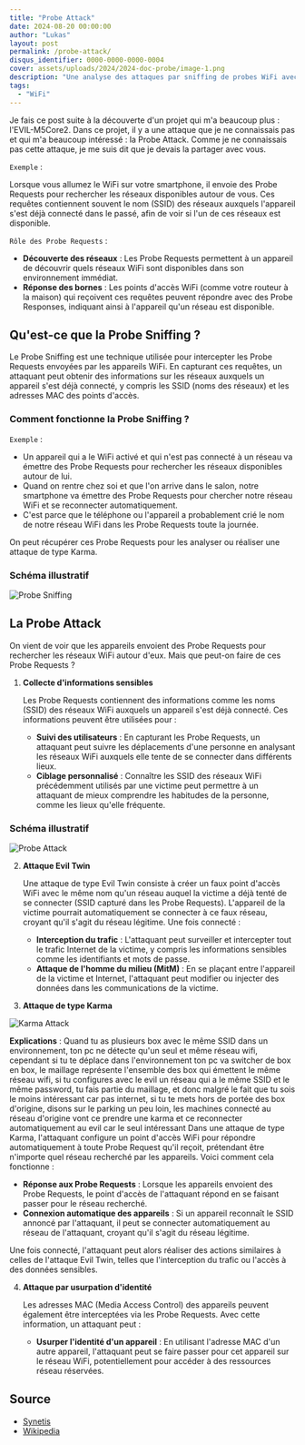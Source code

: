 ```yaml
---
title: "Probe Attack"
date: 2024-08-20 00:00:00
author: "Lukas"
layout: post
permalink: /probe-attack/
disqus_identifier: 0000-0000-0000-0004
cover: assets/uploads/2024/2024-doc-probe/image-1.png
description: "Une analyse des attaques par sniffing de probes WiFi avec ESP32."
tags:
  - "WiFi"
---
```




Je fais ce post suite à la découverte d'un projet qui m'a beaucoup plus : l'EVIL-M5Core2. Dans ce projet, il y a une attaque que je ne connaissais pas et qui m'a beaucoup intéressé : la Probe Attack. Comme je ne connaissais pas cette attaque, je me suis dit que je devais la partager avec vous.

<!--more-->


`Exemple` :

Lorsque vous allumez le WiFi sur votre smartphone, il envoie des Probe Requests pour rechercher les réseaux disponibles autour de vous. Ces requêtes contiennent souvent le nom (SSID) des réseaux auxquels l'appareil s'est déjà connecté dans le passé, afin de voir si l'un de ces réseaux est disponible.

`Rôle des Probe Requests` :

- **Découverte des réseaux** : Les Probe Requests permettent à un appareil de découvrir quels réseaux WiFi sont disponibles dans son environnement immédiat.
- **Réponse des bornes** : Les points d'accès WiFi (comme votre routeur à la maison) qui reçoivent ces requêtes peuvent répondre avec des Probe Responses, indiquant ainsi à l'appareil qu'un réseau est disponible.

## Qu'est-ce que la Probe Sniffing ?

Le Probe Sniffing est une technique utilisée pour intercepter les Probe Requests envoyées par les appareils WiFi. En capturant ces requêtes, un attaquant peut obtenir des informations sur les réseaux auxquels un appareil s'est déjà connecté, y compris les SSID (noms des réseaux) et les adresses MAC des points d'accès.

### Comment fonctionne la Probe Sniffing ?

`Exemple` :
- Un appareil qui a le WiFi activé et qui n'est pas connecté à un réseau va émettre des Probe Requests pour rechercher les réseaux disponibles autour de lui.
- Quand on rentre chez soi et que l'on arrive dans le salon, notre smartphone va émettre des Probe Requests pour chercher notre réseau WiFi et se reconnecter automatiquement.
- C'est parce que le téléphone ou l'appareil a probablement crié le nom de notre réseau WiFi dans les Probe Requests toute la journée.

On peut récupérer ces Probe Requests pour les analyser ou réaliser une attaque de type Karma.

### Schéma illustratif

![Probe Sniffing](https://www.synetis.com/wp-content/uploads/2020/02/ProbeRequest.png)

## La Probe Attack

On vient de voir que les appareils envoient des Probe Requests pour rechercher les réseaux WiFi autour d'eux. Mais que peut-on faire de ces Probe Requests ?

1. **Collecte d'informations sensibles**

   Les Probe Requests contiennent des informations comme les noms (SSID) des réseaux WiFi auxquels un appareil s'est déjà connecté. Ces informations peuvent être utilisées pour :

   - **Suivi des utilisateurs** : En capturant les Probe Requests, un attaquant peut suivre les déplacements d'une personne en analysant les réseaux WiFi auxquels elle tente de se connecter dans différents lieux.
   - **Ciblage personnalisé** : Connaître les SSID des réseaux WiFi précédemment utilisés par une victime peut permettre à un attaquant de mieux comprendre les habitudes de la personne, comme les lieux qu'elle fréquente.

### Schéma illustratif
  
![Probe Attack](https://www.synetis.com/wp-content/uploads/2020/02/RogueAP.png)
  
2. **Attaque Evil Twin**

   Une attaque de type Evil Twin consiste à créer un faux point d'accès WiFi avec le même nom qu'un réseau auquel la victime a déjà tenté de se connecter (SSID capturé dans les Probe Requests). L'appareil de la victime pourrait automatiquement se connecter à ce faux réseau, croyant qu'il s'agit du réseau légitime. Une fois connecté :

   - **Interception du trafic** : L'attaquant peut surveiller et intercepter tout le trafic Internet de la victime, y compris les informations sensibles comme les identifiants et mots de passe.
   - **Attaque de l'homme du milieu (MitM)** : En se plaçant entre l'appareil de la victime et Internet, l'attaquant peut modifier ou injecter des données dans les communications de la victime.

3. **Attaque de type Karma**

![Karma Attack](https://cdn.discordapp.com/attachments/1249677154816495647/1275737535334584382/image0.gif?ex=66e9ea6a&is=66e898ea&hm=4c775fd7261ac8ad1caf1edd5b01a6aeed8f57c5f48a6482a4d3804bb770f0e6&)

   **Explications** : Quand tu as plusieurs box avec le même SSID dans un environnement, ton pc ne détecte qu'un seul et même réseau wifi, cependant si tu te déplace dans l'environnement ton pc va switcher de box en box, le maillage représente l'ensemble des box qui émettent le même réseau wifi,  si tu configures avec le evil un réseau qui a le même SSID et le même password, tu fais partie du maillage, et donc malgré le fait que tu sois le moins intéressant car pas internet, si tu te mets hors de portée des box d'origine, disons sur le parking un peu loin, les machines connecté au réseau d'origine vont ce prendre une karma et ce reconnecter automatiquement au evil car le seul intéressant
   Dans une attaque de type Karma, l'attaquant configure un point d'accès WiFi pour répondre automatiquement à toute Probe Request qu'il reçoit, prétendant être n'importe quel réseau recherché par les appareils. Voici comment cela fonctionne :

   - **Réponse aux Probe Requests** : Lorsque les appareils envoient des Probe Requests, le point d'accès de l'attaquant répond en se faisant passer pour le réseau recherché.
   - **Connexion automatique des appareils** : Si un appareil reconnaît le SSID annoncé par l'attaquant, il peut se connecter automatiquement au réseau de l'attaquant, croyant qu'il s'agit du réseau légitime.

   Une fois connecté, l'attaquant peut alors réaliser des actions similaires à celles de l'attaque Evil Twin, telles que l'interception du trafic ou l'accès à des données sensibles.

4. **Attaque par usurpation d'identité**

   Les adresses MAC (Media Access Control) des appareils peuvent également être interceptées via les Probe Requests. Avec cette information, un attaquant peut :

   - **Usurper l'identité d'un appareil** : En utilisant l'adresse MAC d'un autre appareil, l'attaquant peut se faire passer pour cet appareil sur le réseau WiFi, potentiellement pour accéder à des ressources réseau réservées.


## Source 

- [Synetis](https://www.synetis.com/illustrations-dattaques-sur-le-wifi/)
- [Wikipedia](https://en.wikipedia.org/wiki/Probe_request)

